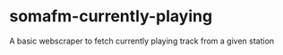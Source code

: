 # somafm-currently-playing
A basic webscraper to fetch currently playing track from a given station
